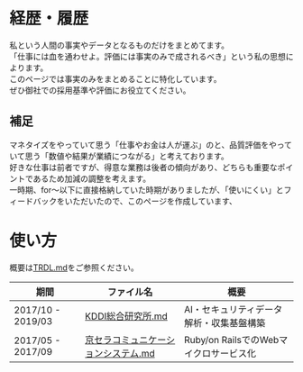 # 経歴・履歴
私という人間の事実やデータとなるものだけをまとめてます。  
「仕事には血を通わせよ。評価には事実のみで成されるべき」という私の思想によります。  
このページでは事実のみをまとめることに特化しています。  
ぜひ御社での採用基準や評価にお役立てください。

## 補足
マネタイズをやっていて思う「仕事やお金は人が運ぶ」のと、品質評価をやっていて思う「数値や結果が業績につながる」と考えております。  
好きな仕事は前者ですが、得意な業務は後者の傾向があり、どちらも重要なポイントであるため加減の調整を考えます。  
一時期、for～以下に直接格納していた時期がありましたが、「使いにくい」とフィードバックをいただいたので、このページを作成しています、  

# 使い方
概要は[TRDL.md](../../TRDL.md)をご参照ください。

|期間|ファイル名|概要|
|---|---|---|
|2017/10 - 2019/03|[KDDI総合研究所.md](201710-201903_KDDI総合研究所.md)|AI・セキュリティデータ解析・収集基盤構築|
|2017/05 - 2017/09|[京セラコミュニケーションシステム.md](201705-201709_京セラコミュニケーションシステム.md)|Ruby/on RailsでのWebマイクロサービス化|
